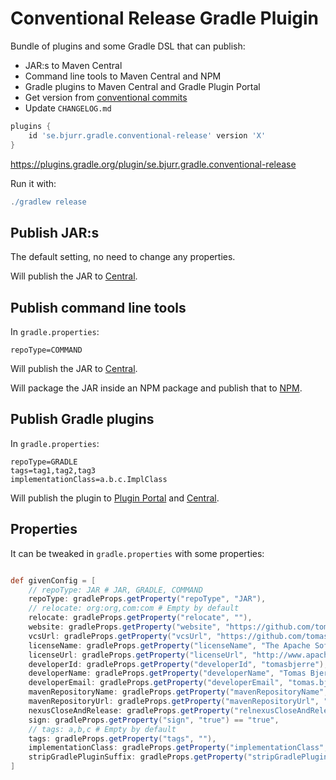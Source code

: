 # Conventional Release Gradle Pluigin

Bundle of plugins and some Gradle DSL that can publish:

- JAR:s to Maven Central
- Command line tools to Maven Central and NPM
- Gradle plugins to Maven Central and Gradle Plugin Portal
- Get version from [conventional commits](https://www.conventionalcommits.org/en/v1.0.0/)
- Update `CHANGELOG.md`

```groovy
plugins {
    id 'se.bjurr.gradle.conventional-release' version 'X'
}
```

<https://plugins.gradle.org/plugin/se.bjurr.gradle.conventional-release>

Run it with:

```groovy
./gradlew release
```

## Publish JAR:s

The default setting, no need to change any properties.

Will publish the JAR to [Central](https://central.sonatype.com/).

## Publish command line tools

In `gradle.properties`:

```properties
repoType=COMMAND
```

Will publish the JAR to [Central](https://central.sonatype.com/).

Will package the JAR inside an NPM package and publish that to [NPM](https://plugins.gradle.org/).

## Publish Gradle plugins

In `gradle.properties`:

```properties
repoType=GRADLE
tags=tag1,tag2,tag3
implementationClass=a.b.c.ImplClass
```

Will publish the plugin to [Plugin Portal](https://plugins.gradle.org/) and [Central](https://central.sonatype.com/).

## Properties

It can be tweaked in `gradle.properties` with some properties:

<!-- start default config -->
```groovy

def givenConfig = [
	// repoType: JAR # JAR, GRADLE, COMMAND
	repoType: gradleProps.getProperty("repoType", "JAR"),
	// relocate: org:org,com:com # Empty by default
	relocate: gradleProps.getProperty("relocate", ""),
	website: gradleProps.getProperty("website", "https://github.com/tomasbjerre/" + project.name),
	vcsUrl: gradleProps.getProperty("vcsUrl", "https://github.com/tomasbjerre/" + project.name),
	licenseName: gradleProps.getProperty("licenseName", "The Apache Software License, Version 2.0"),
	licenseUrl: gradleProps.getProperty("licenseUrl", "http://www.apache.org/licenses/LICENSE-2.0.txt"),
	developerId: gradleProps.getProperty("developerId", "tomasbjerre"),
	developerName: gradleProps.getProperty("developerName", "Tomas Bjerre"),
	developerEmail: gradleProps.getProperty("developerEmail", "tomas.bjerre85@gmail.com"),
	mavenRepositoryName: gradleProps.getProperty("mavenRepositoryName", "nexus"),
	mavenRepositoryUrl: gradleProps.getProperty("mavenRepositoryUrl", "https://oss.sonatype.org/service/local/staging/deploy/maven2/"),
	nexusCloseAndRelease: gradleProps.getProperty("relnexusCloseAndReleaseocate", "true"),
	sign: gradleProps.getProperty("sign", "true") == "true",
	// tags: a,b,c # Empty by default
	tags: gradleProps.getProperty("tags", ""),
	implementationClass: gradleProps.getProperty("implementationClass", ""),
	stripGradlePluginSuffix: gradleProps.getProperty("stripGradlePluginSuffix", "true") == "true",
]

```
<!-- end default config -->
